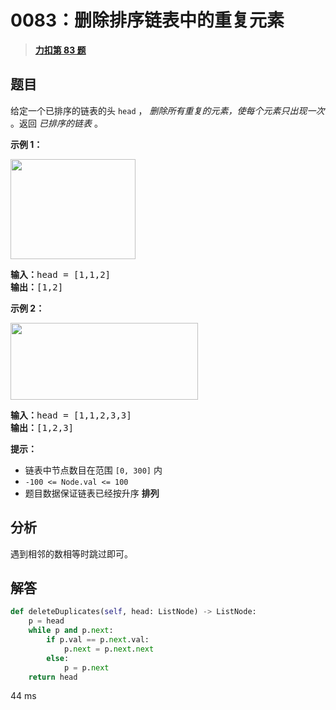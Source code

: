# 0083：删除排序链表中的重复元素


> <u>**[力扣第 83 题](https://leetcode.cn/problems/remove-duplicates-from-sorted-list/)**</u>

## 题目

<p>给定一个已排序的链表的头<meta charset="UTF-8" /> <code>head</code> ， <em>删除所有重复的元素，使每个元素只出现一次</em> 。返回 <em>已排序的链表</em> 。</p>



<p><strong>示例 1：</strong></p>
<img alt="" src="https://assets.leetcode.com/uploads/2021/01/04/list1.jpg" style="height: 160px; width: 200px;" />
<pre>
<strong>输入：</strong>head = [1,1,2]
<strong>输出：</strong>[1,2]
</pre>

<p><strong>示例 2：</strong></p>
<img alt="" src="https://assets.leetcode.com/uploads/2021/01/04/list2.jpg" style="height: 123px; width: 300px;" />
<pre>
<strong>输入：</strong>head = [1,1,2,3,3]
<strong>输出：</strong>[1,2,3]
</pre>



<p><strong>提示：</strong></p>

<ul>
<li>链表中节点数目在范围 <code>[0, 300]</code> 内</li>
<li><code>-100 &lt;= Node.val &lt;= 100</code></li>
<li>题目数据保证链表已经按升序 <strong>排列</strong></li>
</ul>


## 分析

遇到相邻的数相等时跳过即可。

## 解答

```python
def deleteDuplicates(self, head: ListNode) -> ListNode:
	p = head
	while p and p.next:
		if p.val == p.next.val:
			p.next = p.next.next
		else:
			p = p.next
	return head
```
44 ms
